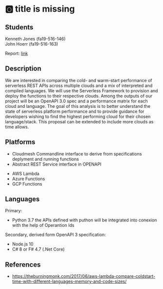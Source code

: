 # :o2: title is missing

## Students

Kenneth Jones (fa19-516-146)  
John Hoerr (fa19-516-163)

Report: [link](https://github.com/cloudmesh-community/fa19-516-163/blob/master/project/report.md)

## Description

We are interested in comparing the cold- and warm-start performance of
serverless REST APIs across multiple clouds and a mix of interpreted and
compiled languages. We will use the Serverless Framework to provision and deploy
the functions to their respective clouds. Among the outputs of our project will
be an OpenAPI 3.0 spec and a performance matrix for each cloud and language. The
goal of this analysis is to better understand the state of serverless platform
performance and to provide guidance for developers wishing to find the highest
performing cloud for their chosen language/stack. This proposal can be extended
to include more clouds as time allows.

## Platforms

* Cloudmesh Commandline interface to derive from specifications deplyment and running functions
* Abstract REST Service interface in OPENAPI
- AWS Lambda
- Azure Functions
- GCP Functions

## Languages

Primary:
- Python 3.7 the APIs defined with puthon will be integrated into conexion with the help of Operantion Ids

Secondary, derived form OpenAPI 3 specification:
- Node.js 10
- C# 8 or F# 4.7 (.Net Core)

## References

* <https://theburningmonk.com/2017/06/aws-lambda-compare-coldstart-time-with-different-languages-memory-and-code-sizes/>
